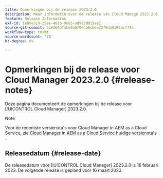 ```yaml
---
title: Opmerkingen bij de release 2023.2.0
description: Meer informatie over de release van Cloud Manage 2023.2.0.
feature: Release Information
exl-id: 1e89e519-25ee-461b-9865-a8992dd15ae1
source-git-commit: 5ced643fabe0a670e456cbea72f9da8196ac774a
workflow-type: tm+mt
source-wordcount: '75'
ht-degree: 0%

---
```


# Opmerkingen bij de release voor Cloud Manager 2023.2.0 {#release-notes}

Deze pagina documenteert de opmerkingen bij de release voor [!UICONTROL Cloud Manager] 2023.2.0.

>[!NOTE]
>
>Voor de recentste versienota&#39;s voor Cloud Manager in AEM as a Cloud Service, zie [ Cloud Manager in AEM as a Cloud Service huidige versienota&#39;s ](https://experienceleague.adobe.com/en/docs/experience-manager-cloud-service/content/release-notes/cloud-manager/current).

## Releasedatum {#release-date}

De releasedatum voor [!UICONTROL Cloud Manager] 2023.2.0 is 16 februari 2023. De volgende release is gepland voor 16 maart 2023.
